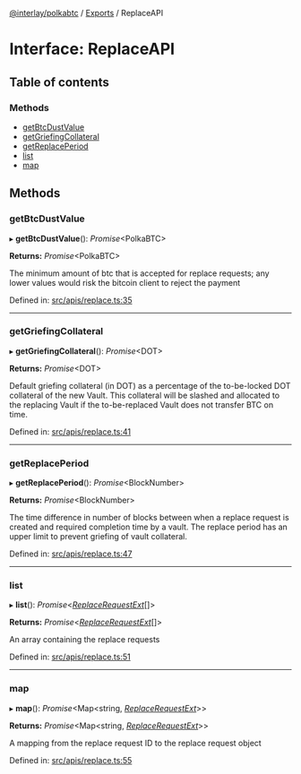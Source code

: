 [@interlay/polkabtc](/README.md) / [Exports](/modules.md) / ReplaceAPI

# Interface: ReplaceAPI

## Table of contents

### Methods

- [getBtcDustValue](/interfaces/replaceapi.md#getbtcdustvalue)
- [getGriefingCollateral](/interfaces/replaceapi.md#getgriefingcollateral)
- [getReplacePeriod](/interfaces/replaceapi.md#getreplaceperiod)
- [list](/interfaces/replaceapi.md#list)
- [map](/interfaces/replaceapi.md#map)

## Methods

### getBtcDustValue

▸ **getBtcDustValue**(): *Promise*<PolkaBTC\>

**Returns:** *Promise*<PolkaBTC\>

The minimum amount of btc that is accepted for replace requests; any lower values would
risk the bitcoin client to reject the payment

Defined in: [src/apis/replace.ts:35](https://github.com/interlay/polkabtc-js/blob/fec6fe3/src/apis/replace.ts#L35)

___

### getGriefingCollateral

▸ **getGriefingCollateral**(): *Promise*<DOT\>

**Returns:** *Promise*<DOT\>

Default griefing collateral (in DOT) as a percentage of the to-be-locked DOT collateral
of the new Vault. This collateral will be slashed and allocated to the replacing Vault
if the to-be-replaced Vault does not transfer BTC on time.

Defined in: [src/apis/replace.ts:41](https://github.com/interlay/polkabtc-js/blob/fec6fe3/src/apis/replace.ts#L41)

___

### getReplacePeriod

▸ **getReplacePeriod**(): *Promise*<BlockNumber\>

**Returns:** *Promise*<BlockNumber\>

The time difference in number of blocks between when a replace request is created
and required completion time by a vault. The replace period has an upper limit
to prevent griefing of vault collateral.

Defined in: [src/apis/replace.ts:47](https://github.com/interlay/polkabtc-js/blob/fec6fe3/src/apis/replace.ts#L47)

___

### list

▸ **list**(): *Promise*<[*ReplaceRequestExt*](/interfaces/replacerequestext.md)[]\>

**Returns:** *Promise*<[*ReplaceRequestExt*](/interfaces/replacerequestext.md)[]\>

An array containing the replace requests

Defined in: [src/apis/replace.ts:51](https://github.com/interlay/polkabtc-js/blob/fec6fe3/src/apis/replace.ts#L51)

___

### map

▸ **map**(): *Promise*<Map<string, [*ReplaceRequestExt*](/interfaces/replacerequestext.md)\>\>

**Returns:** *Promise*<Map<string, [*ReplaceRequestExt*](/interfaces/replacerequestext.md)\>\>

A mapping from the replace request ID to the replace request object

Defined in: [src/apis/replace.ts:55](https://github.com/interlay/polkabtc-js/blob/fec6fe3/src/apis/replace.ts#L55)
